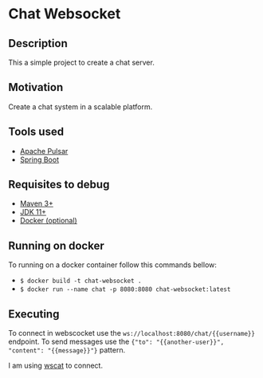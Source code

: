 # Chat Websocket

## Description
This a simple project to create a chat server.

## Motivation
Create a chat system in a scalable platform.

## Tools used
- [Apache Pulsar](https://pulsar.apache.org)
- [Spring Boot](https://spring.io)

## Requisites to debug
- [Maven 3+](http://maven.apache.org/download.cgi)
- [JDK 11+](https://www.oracle.com/technetwork/java/javase/downloads/jdk11-downloads-5066655.html)
- [Docker (optional)](https://docs.docker.com/)

## Running on docker
To running on a docker container follow this commands bellow:
- `$ docker build -t chat-websocket .`
- `$ docker run --name chat -p 8080:8080 chat-websocket:latest`

## Executing
To connect in webscocket use the `ws://localhost:8080/chat/{{username}}` endpoint.
To send messages use the `{"to": "{{another-user}}", "content": "{{message}}"}` pattern.

I am using [wscat](https://www.npmjs.com/package/wscat) to connect.
